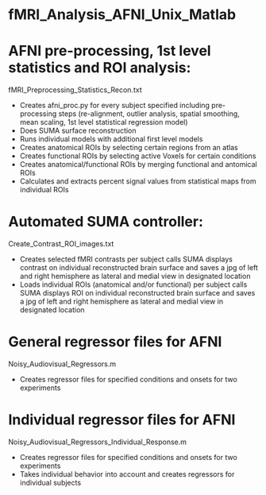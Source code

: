 # fMRI_Analysis_AFNI_Unix_Matlab

# AFNI pre-processing, 1st level statistics and ROI analysis:

fMRI_Preprocessing_Statistics_Recon.txt

- Creates afni_proc.py for every subject specified including pre-processing steps (re-alignment, outlier analysis, spatial smoothing, mean scaling, 1st level statistical regression model)
- Does SUMA surface reconstruction
- Runs individual models with additional first level models
- Creates anatomical ROIs by selecting certain regions from an atlas
- Creates functional ROIs by selecting active Voxels for certain conditions
- Creates anatomical/functional ROIs by merging functional and antomical ROIs
- Calculates and extracts percent signal values from statistical maps from individual ROIs


# Automated SUMA controller:

Create_Contrast_ROI_images.txt

- Creates selected fMRI contrasts per subject calls SUMA displays contrast on individual reconstructed brain surface and saves a jpg of left and right hemisphere as lateral and medial view in designated location
- Loads individual ROIs (anatomical and/or functional) per subject calls SUMA displays ROI on individual reconstructed brain surface and saves a jpg of left and right hemisphere as lateral and medial view in designated location


# General regressor files for AFNI

Noisy_Audiovisual_Regressors.m

- Creates regressor files for specified conditions and onsets for two experiments


# Individual regressor files for AFNI

Noisy_Audiovisual_Regressors_Individual_Response.m

- Creates regressor files for specified conditions and onsets for two experiments 
- Takes individual behavior into account and creates regressors for individual subjects
